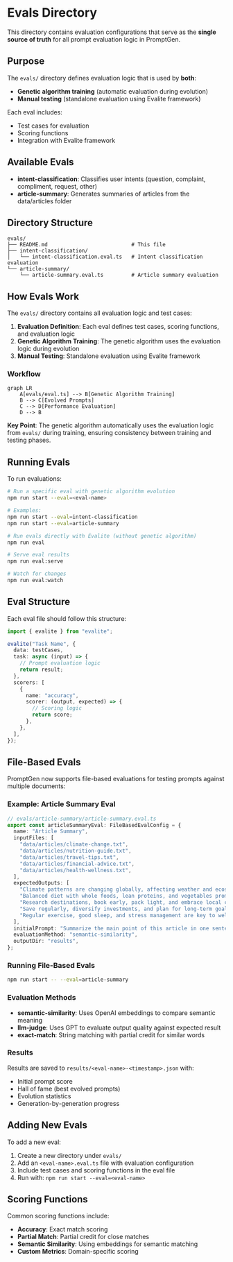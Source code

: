 # Evals Directory

This directory contains evaluation configurations that serve as the **single source of truth** for all prompt evaluation logic in PromptGen.

## Purpose

The `evals/` directory defines evaluation logic that is used by **both**:

- **Genetic algorithm training** (automatic evaluation during evolution)
- **Manual testing** (standalone evaluation using Evalite framework)

Each eval includes:

- Test cases for evaluation
- Scoring functions
- Integration with Evalite framework

## Available Evals

- **intent-classification**: Classifies user intents (question, complaint, compliment, request, other)
- **article-summary**: Generates summaries of articles from the data/articles folder

## Directory Structure

```
evals/
├── README.md                           # This file
├── intent-classification/
│   └── intent-classification.eval.ts   # Intent classification evaluation
└── article-summary/
    └── article-summary.eval.ts         # Article summary evaluation
```

## How Evals Work

The `evals/` directory contains all evaluation logic and test cases:

1. **Evaluation Definition**: Each eval defines test cases, scoring functions, and evaluation logic
2. **Genetic Algorithm Training**: The genetic algorithm uses the evaluation logic during evolution
3. **Manual Testing**: Standalone evaluation using Evalite framework

### Workflow

```mermaid
graph LR
    A[evals/eval.ts] --> B[Genetic Algorithm Training]
    B --> C[Evolved Prompts]
    C --> D[Performance Evaluation]
    D --> B
```

**Key Point**: The genetic algorithm automatically uses the evaluation logic from `evals/` during training, ensuring consistency between training and testing phases.

## Running Evals

To run evaluations:

```bash
# Run a specific eval with genetic algorithm evolution
npm run start --eval=<eval-name>

# Examples:
npm run start --eval=intent-classification
npm run start --eval=article-summary

# Run evals directly with Evalite (without genetic algorithm)
npm run eval

# Serve eval results
npm run eval:serve

# Watch for changes
npm run eval:watch
```

## Eval Structure

Each eval file should follow this structure:

```typescript
import { evalite } from "evalite";

evalite("Task Name", {
  data: testCases,
  task: async (input) => {
    // Prompt evaluation logic
    return result;
  },
  scorers: [
    {
      name: "accuracy",
      scorer: (output, expected) => {
        // Scoring logic
        return score;
      },
    },
  ],
});
```

## File-Based Evals

PromptGen now supports file-based evaluations for testing prompts against multiple documents:

### Example: Article Summary Eval

```typescript
// evals/article-summary/article-summary.eval.ts
export const articleSummaryEval: FileBasedEvalConfig = {
  name: "Article Summary",
  inputFiles: [
    "data/articles/climate-change.txt",
    "data/articles/nutrition-guide.txt",
    "data/articles/travel-tips.txt",
    "data/articles/financial-advice.txt",
    "data/articles/health-wellness.txt",
  ],
  expectedOutputs: [
    "Climate patterns are changing globally, affecting weather and ecosystems",
    "Balanced diet with whole foods, lean proteins, and vegetables promotes health",
    "Research destinations, book early, pack light, and embrace local culture",
    "Save regularly, diversify investments, and plan for long-term goals",
    "Regular exercise, good sleep, and stress management are key to wellness",
  ],
  initialPrompt: "Summarize the main point of this article in one sentence",
  evaluationMethod: "semantic-similarity",
  outputDir: "results",
};
```

### Running File-Based Evals

```bash
npm run start -- --eval=article-summary
```

### Evaluation Methods

- **semantic-similarity**: Uses OpenAI embeddings to compare semantic meaning
- **llm-judge**: Uses GPT to evaluate output quality against expected result
- **exact-match**: String matching with partial credit for similar words

### Results

Results are saved to `results/<eval-name>-<timestamp>.json` with:

- Initial prompt score
- Hall of fame (best evolved prompts)
- Evolution statistics
- Generation-by-generation progress

## Adding New Evals

To add a new eval:

1. Create a new directory under `evals/`
2. Add an `<eval-name>.eval.ts` file with evaluation configuration
3. Include test cases and scoring functions in the eval file
4. Run with: `npm run start --eval=<eval-name>`

## Scoring Functions

Common scoring functions include:

- **Accuracy**: Exact match scoring
- **Partial Match**: Partial credit for close matches
- **Semantic Similarity**: Using embeddings for semantic matching
- **Custom Metrics**: Domain-specific scoring
